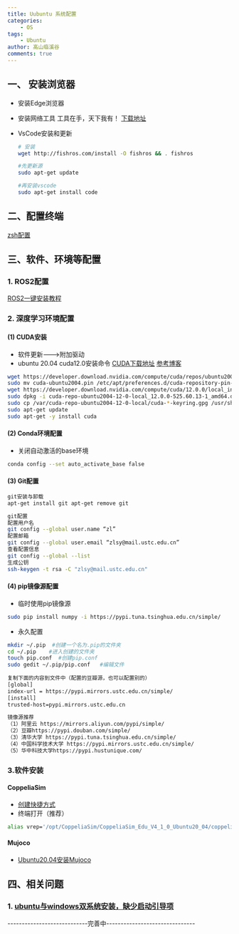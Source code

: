 ```yaml
---
title: Uubuntu 系统配置
categories:
    - OS
tags:   
    - Ubuntu
author: 高山临溪谷
comments: true
---
```

## 一、 安装浏览器

- 安装Edge浏览器
- 安装网络工具
  工具在手，天下我有！
  [下载地址](https://github.com/clash-verge-rev/clash-verge-rev/releases/)
- VsCode安装和更新

  ```bash
  # 安装
  wget http://fishros.com/install -O fishros && . fishros

  #先更新源
  sudo apt-get update

  #再安装vscode
  sudo apt-get install code
  ```

## 二、配置终端

[zsh配置](https://blog.csdn.net/qq_43447339/article/details/135758451)

## 三、软件、环境等配置

### 1. ROS2配置

[ROS2一键安装教程](https://fishros.org.cn/forum/topic/20/%E5%B0%8F%E9%B1%BC%E7%9A%84%E4%B8%80%E9%94%AE%E5%AE%89%E8%A3%85%E7%B3%BB%E5%88%97?lang=zh-CN)

### 2. 深度学习环境配置

#### (1) CUDA安装

- 软件更新--->附加驱动
- ubuntu 20.04 cuda12.0安装命令
  [CUDA下载地址](https://developer.nvidia.com/cuda-toolkit-archive)
  [参考博客](https://blog.csdn.net/weixin_37926734/article/details/123033286)

```bash
wget https://developer.download.nvidia.com/compute/cuda/repos/ubuntu2004/x86_64/cuda-ubuntu2004.pin
sudo mv cuda-ubuntu2004.pin /etc/apt/preferences.d/cuda-repository-pin-600
wget https://developer.download.nvidia.com/compute/cuda/12.0.0/local_installers/cuda-repo-ubuntu2004-12-0-local_12.0.0-525.60.13-1_amd64.deb
sudo dpkg -i cuda-repo-ubuntu2004-12-0-local_12.0.0-525.60.13-1_amd64.deb
sudo cp /var/cuda-repo-ubuntu2004-12-0-local/cuda-*-keyring.gpg /usr/share/keyrings/
sudo apt-get update
sudo apt-get -y install cuda
```

#### (2) Conda环境配置

- 关闭自动激活的base环境

```bash
conda config --set auto_activate_base false
```

#### (3) Git配置

```bash
git安装与卸载
apt-get install git apt-get remove git

git配置
配置用户名
git config --global user.name “zl”
配置邮箱
git config --global user.email “zlsy@mail.ustc.edu.cn”
查看配置信息
git config --global --list
生成公钥
ssh-keygen -t rsa -C "zlsy@mail.ustc.edu.cn"
```

#### (4) pip镜像源配置

- 临时使用pip镜像源

```bash
sudo pip install numpy -i https://pypi.tuna.tsinghua.edu.cn/simple/ 
```

- 永久配置

```bash
mkdir ~/.pip  #创建一个名为.pip的文件夹
cd ~/.pip    #进入创建的文件夹
touch pip.conf  #创建pip.conf
sudo gedit ~/.pip/pip.conf   #编辑文件
 
复制下面的内容到文件中（配置的豆瓣源，也可以配置别的）
[global]
index-url = https://pypi.mirrors.ustc.edu.cn/simple/
[install]
trusted-host=pypi.mirrors.ustc.edu.cn

镜像源推荐
（1）阿里云 https://mirrors.aliyun.com/pypi/simple/
（2）豆瓣https://pypi.douban.com/simple/
（3）清华大学 https://pypi.tuna.tsinghua.edu.cn/simple/
（4）中国科学技术大学 https://pypi.mirrors.ustc.edu.cn/simple/
（5）华中科技大学https://pypi.hustunique.com/
```

### 3.软件安装

#### CoppeliaSim

- [创建快捷方式](https://blog.csdn.net/qq_43447339/article/details/135889186)
- 终端打开（推荐）

```bash
alias vrep='/opt/CoppeliaSim/CoppeliaSim_Edu_V4_1_0_Ubuntu20_04/coppeliaSim.sh'
```

#### Mujoco

- [Ubuntu20.04安装Mujoco](https://blog.csdn.net/weixin_51844581/article/details/128454472)


## 四、相关问题

### 1. [ubuntu与windows双系统安装，缺少启动引导项](https://blog.csdn.net/qq_43447339/article/details/146441068?spm=1001.2014.3001.5501)

  ----------------------------完善中-------------------------------
